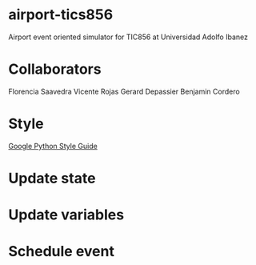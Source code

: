 # airport-tics856

Airport event oriented simulator for TIC856 at Universidad Adolfo Ibanez

# Collaborators

Florencia Saavedra
Vicente Rojas
Gerard Depassier
Benjamin Cordero

# Style

[Google Python Style Guide](https://google.github.io/styleguide/pyguide.html#316-naming)

# Update state

# Update variables

# Schedule event
